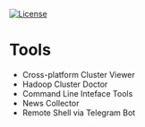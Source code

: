 [![License](https://img.shields.io/badge/license-Apache%202-blue.svg)](LICENSE)

# Tools

* Cross-platform Cluster Viewer
* Hadoop Cluster Doctor
* Command Line Inteface Tools
* News Collector
* Remote Shell via Telegram Bot
